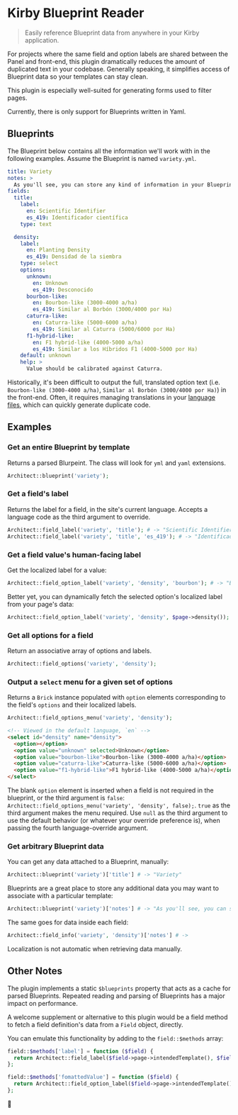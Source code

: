 # Kirby Blueprint Reader

> Easily reference Blueprint data from anywhere in your Kirby application.

For projects where the same field and option labels are shared between the Panel and front-end, this plugin dramatically reduces the amount of duplicated text in your codebase. Generally speaking, it simplifies access of Blueprint data so your templates can stay clean.

This plugin is especially well-suited for generating forms used to filter pages.

Currently, there is only support for Blueprints written in Yaml.

## Blueprints

The Blueprint below contains all the information we'll work with in the following examples. Assume the Blueprint is named `variety.yml`.

```yml
title: Variety
notes: >
  As you'll see, you can store any kind of information in your Blueprints, and access it anywhere!
fields:
  title:
    label:
      en: Scientific Identifier
      es_419: Identificador científica
    type: text

  density:
    label:
      en: Planting Density
      es_419: Densidad de la siembra
    type: select
    options:
      unknown:
        en: Unknown
        es_419: Desconocido
      bourbon-like:
        en: Bourbon-like (3000-4000 a/ha)
        es_419: Similar al Borbón (3000/4000 por Ha)
      caturra-like:
        en: Caturra-like (5000-6000 a/ha)
        es_419: Similar al Caturra (5000/6000 por Ha)
      f1-hybrid-like:
        en: F1 hybrid-like (4000-5000 a/ha)
        es_419: Similar a los Híbridos F1 (4000-5000 por Ha)
    default: unknown
    help: >
      Value should be calibrated against Caturra.
```

Historically, it's been difficult to output the full, translated option text (i.e. `Bourbon-like (3000-4000 a/ha)`, `Similar al Borbón (3000/4000 por Ha)`) in the front-end. Often, it requires managing translations in your [language files](https://getkirby.com/docs/languages/variables), which can quickly generate duplicate code.

## Examples

### Get an entire Blueprint by template

Returns a parsed Blurpeint. The class will look for `yml` and `yaml` extensions.

```php
Architect::blueprint('variety');
```

### Get a field's label

Returns the label for a field, in the site's current language. Accepts a language code as the third argument to override.

```php
Architect::field_label('variety', 'title'); # -> "Scientific Identifier"
Architect::field_label('variety', 'title', 'es_419'); # -> "Identificador científica"
```

### Get a field value's human-facing label

Get the localized label for a value:

```php
Architect::field_option_label('variety', 'density', 'bourbon'); # -> "Bourbon-like (3000-4000 a/ha)"
```

Better yet, you can dynamically fetch the selected option's localized label from your page's data:

```php
Architect::field_option_label('variety', 'density', $page->density());
```

### Get all options for a field

Return an associative array of options and labels.

```php
Architect::field_options('variety', 'density');
```

### Output a `select` menu for a given set of options

Returns a `Brick` instance populated with `option` elements corresponding to the field's `options` and their localized labels.

```php
Architect::field_options_menu('variety', 'density');
```

```html
<!-- Viewed in the default language, `en` -->
<select id="density" name="density">
  <option></option>
  <option value="unknown" selected>Unknown</option>
  <option value="bourbon-like">Bourbon-like (3000-4000 a/ha)</option>
  <option value="caturra-like">Caturra-like (5000-6000 a/ha)</option>
  <option value="f1-hybrid-like">F1 hybrid-like (4000-5000 a/ha)</option>
</select>
```

The blank `option` element is inserted when a field is not required in the blueprint, or the third argument is `false`: `Architect::field_options_menu('variety', 'density', false);`. `true` as the third argument makes the menu required. Use `null` as the third argument to use the default behavior (or whatever your override preference is), when passing the fourth language-override argument.

### Get arbitrary Blueprint data

You can get any data attached to a Blueprint, manually:

```php
Architect::blueprint('variety')['title'] # -> "Variety"
```

Blueprints are a great place to store any additional data you may want to associate with a particular template:

```php
Architect::blueprint('variety')['notes'] # -> "As you'll see, you can store any kind of information in your Blueprints, and access it anywhere!"
```

The same goes for data inside each field:

```php
Architect::field_info('variety', 'density')['notes'] # ->
```

Localization is not automatic when retrieving data manually.

## Other Notes

The plugin implements a static `$blueprints` property that acts as a cache for parsed Blueprints. Repeated reading and parsing of Blueprints has a major impact on performance.

A welcome supplement or alternative to this plugin would be a field method to fetch a field definition's data from a `Field` object, directly.

You can emulate this functionality by adding to the `field::$methods` array:

```php
field::$methods['label'] = function ($field) {
  return Architect::field_label($field->page->intendedTemplate(), $field->name);
};

field::$methods['fomattedValue'] = function ($field) {
  return Architect::field_option_label($field->page->intendedTemplate(), $field->name, $field->value);
};
```

:deciduous_tree:
